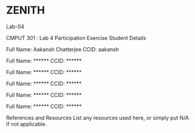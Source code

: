 # ZENITH
Lab-04


CMPUT 301 : Lab 4 Participation Exercise
Student Details

Full Name: Aakansh Chatterjee
CCID: aakansh

Full Name: ******
CCID: ******

Full Name: ******
CCID: ******

Full Name: ******
CCID: ******

Full Name: ******
CCID: ******

Full Name: ******
CCID: ******

References and Resources
List any resources used here, or simply put N/A if not applicable.

